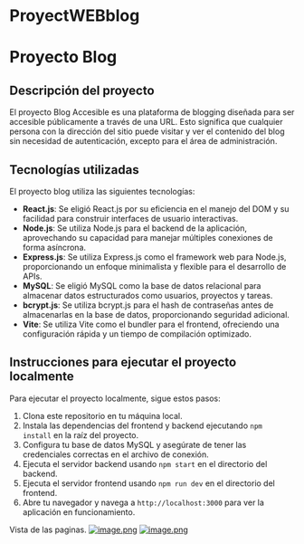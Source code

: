 # ProyectWEBblog
# Proyecto Blog

## Descripción del proyecto
El proyecto Blog Accesible es una plataforma de blogging diseñada para ser accesible públicamente a través de una URL. Esto significa que cualquier persona con la dirección del sitio puede visitar y ver el contenido del blog sin necesidad de autenticación, excepto para el área de administración.
## Tecnologías utilizadas
El proyecto blog utiliza las siguientes tecnologías:

- **React.js**: Se eligió React.js por su eficiencia en el manejo del DOM y su facilidad para construir interfaces de usuario interactivas.
- **Node.js**: Se utiliza Node.js para el backend de la aplicación, aprovechando su capacidad para manejar múltiples conexiones de forma asíncrona.
- **Express.js**: Se utiliza Express.js como el framework web para Node.js, proporcionando un enfoque minimalista y flexible para el desarrollo de APIs.
- **MySQL**: Se eligió MySQL como la base de datos relacional para almacenar datos estructurados como usuarios, proyectos y tareas.
- **bcrypt.js**: Se utiliza bcrypt.js para el hash de contraseñas antes de almacenarlas en la base de datos, proporcionando seguridad adicional.
- **Vite**: Se utiliza Vite como el bundler para el frontend, ofreciendo una configuración rápida y un tiempo de compilación optimizado.

## Instrucciones para ejecutar el proyecto localmente
Para ejecutar el proyecto localmente, sigue estos pasos:

1. Clona este repositorio en tu máquina local.
2. Instala las dependencias del frontend y backend ejecutando `npm install` en la raíz del proyecto.
3. Configura tu base de datos MySQL y asegúrate de tener las credenciales correctas en el archivo de conexión.
4. Ejecuta el servidor backend usando `npm start` en el directorio del backend.
5. Ejecuta el servidor frontend usando `npm run dev` en el directorio del frontend.
6. Abre tu navegador y navega a `http://localhost:3000` para ver la aplicación en funcionamiento.

Vista de las paginas.
[![image.png](https://i.postimg.cc/90wrQp6h/image.png)](https://postimg.cc/H8HpSQWZ)
[![image.png](https://i.postimg.cc/63cbHVqC/image.png)](https://postimg.cc/WFD7zkM4)
